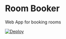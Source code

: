 # Room Booker
Web App for booking rooms

[![Deploy](https://www.herokucdn.com/deploy/button.png)](https://heroku.com/deploy)